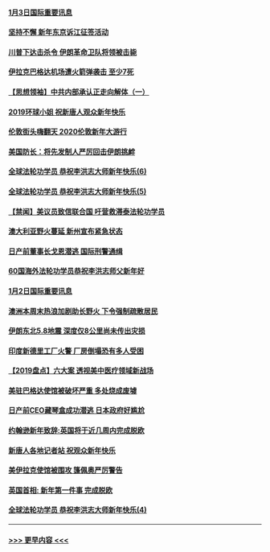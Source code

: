 #### [1月3日国际重要讯息](../pages/prog202/a102744301.md?t=01031911) 
#### [坚持不懈 新年东京诉江征签活动](../pages/prog202/a102744303.md?t=01031911) 
#### [川普下达击杀令 伊朗革命卫队将领被击毙](../pages/prog202/a102741911.md?t=01031911) 
#### [伊拉克巴格达机场遭火箭弹袭击 至少7死](../pages/prog202/a102744115.md?t=01031911) 
#### [【思想领袖】中共内部承认正走向解体（一）](../pages/prog202/a102744097.md?t=01031911) 
#### [2019环球小姐 祝新唐人观众新年快乐](../pages/prog202/a102744043.md?t=01031911) 
#### [伦敦街头嗨翻天 2020伦敦新年大游行](../pages/prog202/a102743925.md?t=01031911) 
#### [美国防长：将先发制人严厉回击伊朗挑衅](../pages/prog202/a102743930.md?t=01031911) 
#### [全球法轮功学员 恭祝李洪志大师新年快乐(6)](../pages/prog202/a102743899.md?t=01031911) 
#### [全球法轮功学员 恭祝李洪志大师新年快乐(5)](../pages/prog202/a102743766.md?t=01031911) 
#### [【禁闻】美议员致信联合国 吁营救滞泰法轮功学员](../pages/prog202/a102743781.md?t=01031911) 
#### [澳大利亚野火蔓延 新州宣布紧急状态](../pages/prog202/a102743681.md?t=01031911) 
#### [日产前董事长戈恩潜逃 国际刑警通缉](../pages/prog202/a102743676.md?t=01031911) 
#### [60国海外法轮功学员恭祝李洪志师父新年好](../pages/prog202/a102743628.md?t=01031911) 
#### [1月2日国际重要讯息](../pages/prog202/a102743488.md?t=01031911) 
#### [澳洲本周末热浪加剧助长野火 下令强制疏散居民](../pages/prog202/a102743421.md?t=01031911) 
#### [伊朗东北5.8地震 深度仅8公里尚未传出灾损](../pages/prog202/a102743396.md?t=01031911) 
#### [印度新德里工厂火警 厂房倒塌恐有多人受困](../pages/prog202/a102743386.md?t=01031911) 
#### [【2019盘点】六大案 透视美中医疗领域新战场](../pages/prog202/a102743227.md?t=01031911) 
#### [美驻巴格达使馆被破坏严重 多处烧成废墟](../pages/prog202/a102743244.md?t=01031911) 
#### [日产前CEO藏琴盒成功潜逃 日本政府好尴尬](../pages/prog202/a102742937.md?t=01031911) 
#### [约翰逊新年致辞:英国将于近几周内完成脱欧](../pages/prog202/a102742956.md?t=01031911) 
#### [新唐人各地记者站 祝观众新年快乐](../pages/prog202/a102742785.md?t=01031911) 
#### [美伊拉克使馆被围攻 篷佩奥严厉警告](../pages/prog202/a102742994.md?t=01031911) 
#### [英国首相: 新年第一件事 完成脱欧](../pages/prog202/a102742907.md?t=01031911) 
#### [全球法轮功学员 恭祝李洪志大师新年快乐(4)](../pages/prog202/a102742900.md?t=01031911) 

----
#### [ >>> 更早内容 <<< ](../indexes/prog202-earlier.md)
